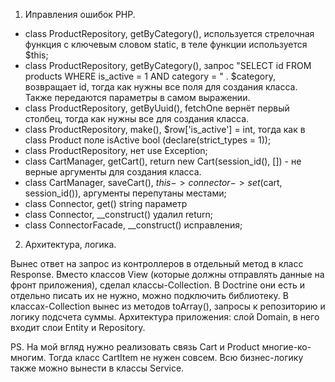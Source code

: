 1. Иправления ошибок PHP.

- class ProductRepository, getByCategory(), используется стрелочная функция с ключевым словом static, в теле функции используется $this;
- class ProductRepository, getByCategory(), запрос "SELECT id FROM products WHERE is_active = 1 AND category = " . $category, возвращает id, тогда как нужны все поля для создания класса. Также передаются параметры в самом выражении.
- class ProductRepository, getByUuid(), fetchOne вернёт первый столбец, тогда как нужны все для создания класса.
- class ProductRepository, make(), $row['is_active'] = int, тогда как в class Product поле isActive bool (declare(strict_types = 1));
- class ProductRepository, нет use Exception;
- class CartManager, getCart(), return new Cart(session_id(), []) - не верные аргументы для создания класса.
- class CartManager, saveCart(), $this->connector->set($cart, session_id()), аргументы перепутаны местами;
- class Connector, get() string параметр
- class Connector, __construct() удалил return;
- class ConnectorFacade, __construct() исправления;

2. Архитектура, логика.

Вынес ответ на запрос из контроллеров в отдельный метод в класс Response.
Вместо классов View (которые должны отправлять данные на фронт приложения), сделал классы-Collection. В Doctrine они есть и отдельно писать их не нужно, можно подключить библиотеку.
В классах-Collection вынес из методов toArray(), запросы к репозиторию и логику подсчета суммы.
Архитектура приложения: слой Domain, в него входит слои Entity и Repository.

PS. На мой вгляд нужно реализовать связь Cart и Product многие-ко-многим. Тогда класс CartItem не нужен совсем.
Всю бизнес-логику также можно вынести в классы Service.